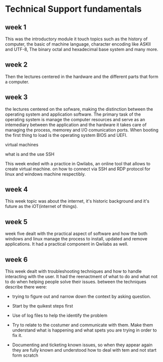 # Technical Support fundamentals
## week 1
This was the introductory module it touch topics such as the history of computer, the basic of machine language, character encoding like ASKII and UTF-8, The binary octal and hexadecimal base system and many more.

## week 2
Then the lectures centered in the hardware and the different parts that form a computer.

## week 3
the lectures centered on the sofware, making the distinction between the operating system and application software. The primary task of the operating system is manage the computer resources and serve as an intemediary between the application and the hardware it takes care of managing the process, memorey and I/O comunication ports. When booting the first thing to load is the operating system BIOS and UEFI.  

virtual machines

what is and  the use SSH

This week ended with a practice in Qwilabs, an online tool that allows to create virtual machine. on how to connect via SSH and RDP protocol for linux and windows machine respectibly.

## week 4

This week topic was about the internet, it's historic background and it's future as the iOT(internet of things). 

## week 5
week five dealt with the practical aspect of software and how the both windows and linux manage the process to install, updated and remove applications. It had a practical component in  Qwilabs as well.

## week 6

This week dealt with troubleshooting techniques and how to handle interacting with the user. It had the reenactment of what to do and what not to do when helping people solve their issues. between the techniques describe there were:

* trying to figure out and narrow down the context by asking question. 

* Start by the quikest steps first

* Use of log files to help the identify the problem 

* Try to relate to the costumer and communicate with them. Make them understand what is happening and what spets you are trying in order to fix it.

* Documenting and ticketing known issues, so when they appear again they are fully known and understood how to deal with tem and not start form scratch  


